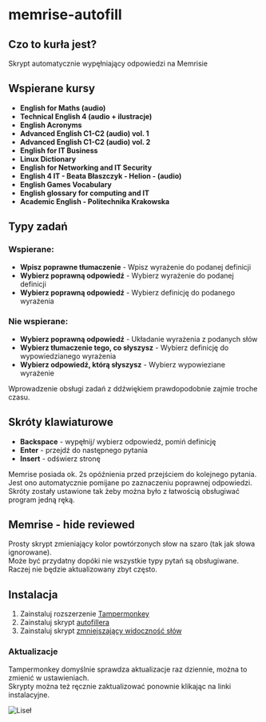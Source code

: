 # memrise-autofill

## Czo to kurła jest?

Skrypt automatycznie wypęłniający odpowiedzi na Memrisie



## Wspierane kursy

- **English for Maths (audio)**
- **Technical English 4 (audio + ilustracje)**
- **English Acronyms**
- **Advanced English C1-C2 (audio) vol. 1**
- **Advanced English C1-C2 (audio) vol. 2**
- **English for IT Business**
- **Linux Dictionary**
- **English for Networking and IT Security**
- **English 4 IT - Beata Błaszczyk - Helion - (audio)**
- **English Games Vocabulary**
- **English glossary for computing and IT**
- **Academic English - Politechnika Krakowska**



## Typy zadań

### Wspierane:

- **Wpisz poprawne tłumaczenie** - Wpisz wyrażenie do podanej definicji
- **Wybierz poprawną odpowiedź** - Wybierz wyrażenie do podanej definicji
- **Wybierz poprawną odpowiedź** - Wybierz definicję do podanego wyrażenia

### Nie wspierane:

- **Wybierz poprawną odpowiedź** - Układanie wyrażenia z podanych słów
- **Wybierz tłumaczenie tego, co słyszysz** - Wybierz definicję do wypowiedzianego wyrażenia
- **Wybierz odpowiedź, którą słyszysz** - Wybierz wypowieziane wyrażenie

Wprowadzenie obsługi zadań z ddźwiękiem prawdopodobnie zajmie troche czasu.



## Skróty klawiaturowe

- **Backspace** - wypęłnij/ wybierz odpowiedź, pomiń definicję
- **Enter** - przejdź do następnego pytania
- **Insert** - odświerz stronę

Memrise posiada ok. 2s opóźnienia przed przejściem do kolejnego pytania. Jest ono automatycznie pomijane po zaznaczeniu poprawnej odpowiedzi. \
Skróty zostały ustawione tak żeby można było z łatwością obsługiwać program jedną ręką.



## Memrise - hide reviewed

Prosty skrypt zmieniający kolor powtórzonych słow na szaro (tak jak słowa ignorowane). \
Może być przydatny dopóki nie wszystkie typy pytań są obsługiwane. \
Raczej nie będzie aktualizowany zbyt często.



## Instalacja

1. Zainstaluj rozszerzenie [Tampermonkey](https://www.tampermonkey.net/)
2. Zainstaluj skrypt [autofillera](https://github.com/pioleg/memrise-autofill/raw/main/memrise%20-%20autofill.user.js)
3. Zainstaluj skrypt [zmniejszający widoczność słów](https://github.com/pioleg/memrise-autofill/raw/main/memrise%20-%20hide.user.js)



### Aktualizacje

Tampermonkey domyślnie sprawdza aktualizacje raz dziennie, można to zmienić w ustawieniach. \
Skrypty można też ręcznie zaktualizować ponownie klikając na linki instalacyjne.



![Liseł](https://c.tenor.com/RW-nPFKPz3AAAAAC/senko-cute.gif "Patrzaj na liseła")

